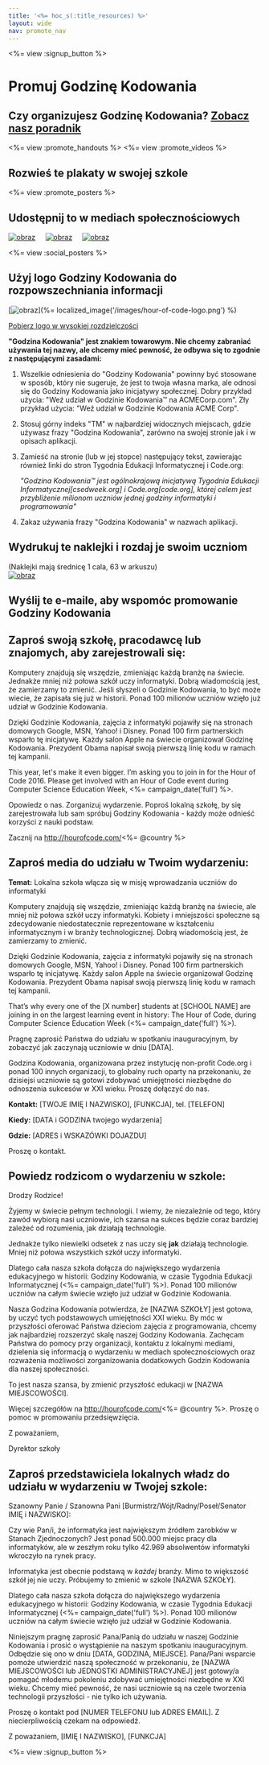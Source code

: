 ```yaml
---
title: '<%= hoc_s(:title_resources) %>'
layout: wide
nav: promote_nav
---
```

<%= view :signup_button %>

<link rel="stylesheet" type="text/css" href="/css/promote-page.css"></link>

# Promuj Godzinę Kodowania

## Czy organizujesz Godzinę Kodowania? [Zobacz nasz poradnik](<%= resolve_url('/how-to') %>)

<%= view :promote_handouts %> <%= view :promote_videos %>

<a id="posters"></a>

## Rozwieś te plakaty w swojej szkole

<%= view :promote_posters %>

<a id="social"></a>

## Udostępnij to w mediach społecznościowych

[![obraz](/images/fit-250/social-1.jpg)](/images/social-1.jpg)&nbsp;&nbsp;&nbsp;&nbsp; [![obraz](/images/fit-250/social-2.jpg)](/images/social-2.jpg)&nbsp;&nbsp;&nbsp;&nbsp; [![obraz](/images/fit-250/social-3.jpg)](/images/social-3.jpg)&nbsp;&nbsp;&nbsp;&nbsp;

<%= view :social_posters %>

<a id="logo"></a>

## Użyj logo Godziny Kodowania do rozpowszechniania informacji

[![obraz](<%= localized_image('/images/fit-200/hour-of-code-logo.png') %>)](%= localized_image('/images/hour-of-code-logo.png') %)

[Pobierz logo w wysokiej rozdzielczości](http://images.code.org/share/hour-of-code-logo.zip)

**"Godzina Kodowania" jest znakiem towarowym. Nie chcemy zabraniać używania tej nazwy, ale chcemy mieć pewność, że odbywa się to zgodnie z następującymi zasadami:**

1. Wszelkie odniesienia do "Godziny Kodowania" powinny być stosowane w sposób, który nie sugeruje, że jest to twoja własna marka, ale odnosi się do Godziny Kodowania jako inicjatywy społecznej. Dobry przykład użycia: "Weź udział w Godzinie Kodowania™ na ACMECorp.com". Zły przykład użycia: "Weź udział w Godzinie Kodowania ACME Corp".
2. Stosuj górny indeks "TM" w najbardziej widocznych miejscach, gdzie używasz frazy "Godzina Kodowania", zarówno na swojej stronie jak i w opisach aplikacji.
3. Zamieść na stronie (lub w jej stopce) następujący tekst, zawierając również linki do stron Tygodnia Edukacji Informatycznej i Code.org:
    
    *"Godzina Kodowania™ jest ogólnokrajową inicjatywą Tygodnia Edukacji Informatycznej[csedweek.org] i Code.org[code.org], której celem jest przybliżenie milionom uczniów jednej godziny informatyki i programowania"*

4. Zakaz używania frazy "Godzina Kodowania" w nazwach aplikacji.

<a id="stickers"></a>

## Wydrukuj te naklejki i rozdaj je swoim uczniom

(Naklejki mają średnicę 1 cala, 63 w arkuszu)  
[![obraz](/images/fit-250/hour-of-code-stickers.png)](/images/hour-of-code-stickers.pdf)

<a id="sample-emails"></a>

## Wyślij te e-maile, aby wspomóc promowanie Godziny Kodowania

<a id="email"></a>

## Zaproś swoją szkołę, pracodawcę lub znajomych, aby zarejestrowali się:

Komputery znajdują się wszędzie, zmieniając każdą branżę na świecie. Jednakże mniej niż połowa szkół uczy informatyki. Dobrą wiadomością jest, że zamierzamy to zmienić. Jeśli słyszeli o Godzinie Kodowania, to być może wiecie, że zapisała się już w historii. Ponad 100 milionów uczniów wzięło już udział w Godzinie Kodowania.

Dzięki Godzinie Kodowania, zajęcia z informatyki pojawiły się na stronach domowych Google, MSN, Yahoo! i Disney. Ponad 100 firm partnerskich wsparło tę inicjatywę. Każdy salon Apple na świecie organizował Godzinę Kodowania. Prezydent Obama napisał swoją pierwszą linię kodu w ramach tej kampanii.

This year, let's make it even bigger. I’m asking you to join in for the Hour of Code 2016. Please get involved with an Hour of Code event during Computer Science Education Week, <%= campaign_date('full') %>.

Opowiedz o nas. Zorganizuj wydarzenie. Poproś lokalną szkołę, by się zarejestrowała lub sam spróbuj Godziny Kodowania - każdy może odnieść korzyści z nauki podstaw.

Zacznij na http://hourofcode.com/<%= @country %>

<a id="media-pitch"></a>

## Zaproś media do udziału w Twoim wydarzeniu:

**Temat:** Lokalna szkoła włącza się w misję wprowadzania uczniów do informatyki

Komputery znajdują się wszędzie, zmieniając każdą branżę na świecie, ale mniej niż połowa szkół uczy informatyki. Kobiety i mniejszości społeczne są zdecydowanie niedostatecznie reprezentowane w kształceniu informatycznym i w branży technologicznej. Dobrą wiadomością jest, że zamierzamy to zmienić.

Dzięki Godzinie Kodowania, zajęcia z informatyki pojawiły się na stronach domowych Google, MSN, Yahoo! i Disney. Ponad 100 firm partnerskich wsparło tę inicjatywę. Każdy salon Apple na świecie organizował Godzinę Kodowania. Prezydent Obama napisał swoją pierwszą linię kodu w ramach tej kampanii.

That’s why every one of the [X number] students at [SCHOOL NAME] are joining in on the largest learning event in history: The Hour of Code, during Computer Science Education Week (<%= campaign_date('full') %>).

Pragnę zaprosić Państwa do udziału w spotkaniu inauguracyjnym, by zobaczyć jak zaczynają uczniowie w dniu [DATA].

Godzina Kodowania, organizowana przez instytucję non-profit Code.org i ponad 100 innych organizacji, to globalny ruch oparty na przekonaniu, że dzisiejsi uczniowie są gotowi zdobywać umiejętności niezbędne do odnoszenia sukcesów w XXI wieku. Proszę dołączyć do nas.

**Kontakt:** [TWOJE IMIĘ I NAZWISKO], [FUNKCJA], tel. [TELEFON]

**Kiedy:** [DATA i GODZINA twojego wydarzenia]

**Gdzie:** [ADRES i WSKAZÓWKI DOJAZDU]

Proszę o kontakt.

<a id="parents"></a>

## Powiedz rodzicom o wydarzeniu w szkole:

Drodzy Rodzice!

Żyjemy w świecie pełnym technologii. I wiemy, że niezależnie od tego, który zawód wybiorą nasi uczniowie, ich szansa na sukces będzie coraz bardziej zależeć od rozumienia, jak działają technologie.

Jednakże tylko niewielki odsetek z nas uczy się **jak** działają technologie. Mniej niż połowa wszystkich szkół uczy informatyki.

Dlatego cała nasza szkoła dołącza do największego wydarzenia edukacyjnego w historii: Godziny Kodowania, w czasie Tygodnia Edukacji Informatycznej (<%= campaign_date('full') %>). Ponad 100 milionów uczniów na całym świecie wzięło już udział w Godzinie Kodowania.

Nasza Godzina Kodowania potwierdza, że [NAZWA SZKOŁY] jest gotowa, by uczyć tych podstawowych umiejętności XXI wieku. By móc w przyszłości oferować Państwa dzieciom zajęcia z programowania, chcemy jak najbardziej rozszerzyć skalę naszej Godziny Kodowania. Zachęcam Państwa do pomocy przy organizacji, kontaktu z lokalnymi mediami, dzielenia się informacją o wydarzeniu w mediach społecznościowych oraz rozważenia możliwości zorganizowania dodatkowych Godzin Kodowania dla naszej społeczności.

To jest nasza szansa, by zmienić przyszłość edukacji w [NAZWA MIEJSCOWOŚCI].

Więcej szczegółów na http://hourofcode.com/<%= @country %>. Proszę o pomoc w promowaniu przedsięwzięcia.

Z poważaniem,

Dyrektor szkoły

<a id="politicians"></a>

## Zaproś przedstawiciela lokalnych władz do udziału w wydarzeniu w Twojej szkole:

Szanowny Panie / Szanowna Pani [Burmistrz/Wójt/Radny/Poseł/Senator IMIĘ i NAZWISKO]:

Czy wie Pan/i, że informatyka jest największym źródłem zarobków w Stanach Zjednoczonych? Jest ponad 500.000 miejsc pracy dla informatyków, ale w zeszłym roku tylko 42.969 absolwentów informatyki wkroczyło na rynek pracy.

Informatyka jest obecnie podstawą w *każdej* branży. Mimo to większość szkół jej nie uczy. Próbujemy to zmienić w szkole [NAZWA SZKOŁY].

Dlatego cała nasza szkoła dołącza do największego wydarzenia edukacyjnego w historii: Godziny Kodowania, w czasie Tygodnia Edukacji Informatycznej (<%= campaign_date('full') %>). Ponad 100 milionów uczniów na całym świecie wzięło już udział w Godzinie Kodowania.

Niniejszym pragnę zaprosić Pana/Panią do udziału w naszej Godzinie Kodowania i prosić o wystąpienie na naszym spotkaniu inauguracyjnym. Odbędzie się ono w dniu [DATA, GODZINA, MIEJSCE]. Pana/Pani wsparcie pomoże utwierdzić naszą społeczność w przekonaniu, że [NAZWA MIEJSCOWOŚCI lub JEDNOSTKI ADMINISTRACYJNEJ] jest gotowy/a pomagać młodemu pokoleniu zdobywać umiejętności niezbędne w XXI wieku. Chcemy mieć pewność, że nasi uczniowie są na czele tworzenia technologii przyszłości - nie tylko ich używania.

Proszę o kontakt pod [NUMER TELEFONU lub ADRES EMAIL]. Z niecierpliwością czekam na odpowiedź.

Z poważaniem, [IMIĘ I NAZWISKO], [FUNKCJA]

<%= view :signup_button %>